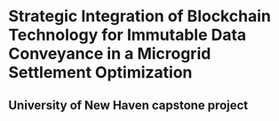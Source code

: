 # Strategic Integration of Blockchain Technology for Immutable Data Conveyance in a Microgrid Settlement Optimization
## University of New Haven capstone project
